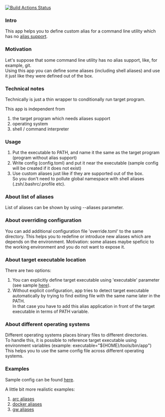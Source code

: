 [![Build Actions Status](https://github.com/yantonov/alias/workflows/ci/badge.svg)](https://github.com/yantonov/alias/actions)

### Intro

This app helps you to define custom alias for a command line utility which has no [alias support](https://git-scm.com/docs/git-config#Documentation/git-config.txt-alias).

### Motivation
Let's suppose that some command line utility has no alias support, like, for example, git.  
Using this app you can define some aliases (including shell aliases) and use it just like they were defined out of the box.

### Technical notes
Technically is just a thin wrapper to conditionally run target program.  

This app is independent from 
1. the target program which needs aliases support
2. operating system
3. shell / command interpreter

### Usage
1. Put the executable to PATH, and name it the same as the target program (program without alias support)
2. Write config (config.toml) and put it near the executable 
(sample config will be created if it does not exist)
3. Use custom aliases just like if they are supported out of the box.  
So you don't need to pollute global namespace with shell aliases (.zsh/.bashrc/.profile etc).

### About list of aliases
List of aliases can be shown by using --aliases parameter.

### About overriding configuration
You can add additional configuration file 'override.toml' to the same directory.
This helps you to redefine or introduce new aliases which are depends on the environment.
Motivation: some aliases maybe speficic to the working environment and you do not want to expose it.

### About target executable location
There are two options:  
1. You can explicitly define target executable using 'executable' parameter (see sample [here](https://github.com/yantonov/alias/blob/master/docs/sample_config.toml)).  
2. Without explicit configuration, app tries to detect target executable automatically by trying to find exiting file with the same name later in the PATH.  
In that case you have to add this alias application in front of the target executable in terms of PATH variable.

### About different operating systems
Different operating systems places binary files to different directories.  
To handle this, it is possible to reference target executable using environment variables (example: executable="${HOME}/tools/bin/app")  
This helps you to use the same config file across different operating systems.

### Examples
Sample config can be found [here](https://github.com/yantonov/alias/blob/master/docs/sample_config.toml).

A little bit more realistic examples:  
1. [arc aliases](https://github.com/yantonov/arc-aliases)  
2. [docker aliases](https://github.com/yantonov/docker-aliases)  
3. [gw aliases](https://github.com/yantonov/gw-aliases)  
